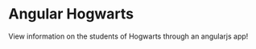 Angular Hogwarts
=============

View information on the students of Hogwarts through an angularjs app!
